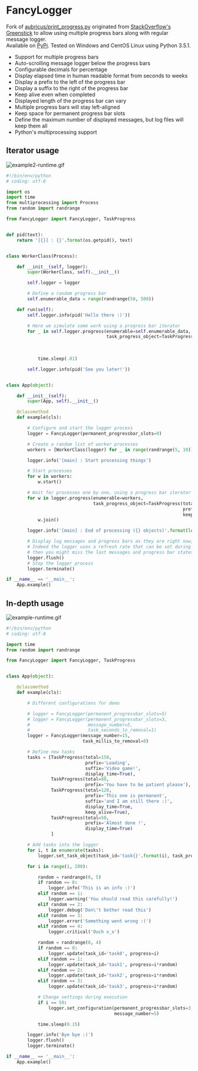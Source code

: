 # FancyLogger
Fork of [aubricus/print_progress.py](https://gist.github.com/aubricus/f91fb55dc6ba5557fbab06119420dd6a) originated from [StackOverflow's Greenstick](http://stackoverflow.com/a/34325723) to allow using multiple progress bars along with regular message logger.  
Available on [PyPi](https://pypi.python.org/pypi/FancyLogger).
Tested on Windows and CentOS Linux using Python 3.5.1.
  
  
 * Support for multiple progress bars  
 * Auto-scrolling message logger below the progress bars  
 * Configurable decimals for percentage  
 * Display elapsed time in human readable format from seconds to weeks  
 * Display a prefix to the left of the progress bar  
 * Display a suffix to the right of the progress bar  
 * Keep alive even when completed  
 * Displayed length of the progress bar can vary  
 * Multiple progress bars will stay left-aligned  
 * Keep space for permanent progress bar slots  
 * Define the maximum number of displayed messages, but log files will keep them all  
 * Python's multiprocessing support
  
 ## Iterator usage
 ![example2-runtime.gif](https://github.com/peepall/FancyLogger/blob/master/examples/example2-runtime.gif)
  
```python
#!/bin/env/python
# coding: utf-8

import os
import time
from multiprocessing import Process
from random import randrange

from FancyLogger import FancyLogger, TaskProgress


def pid(text):
    return '[{}] : {}'.format(os.getpid(), text)


class WorkerClass(Process):

    def __init__(self, logger):
        super(WorkerClass, self).__init__()

        self.logger = logger

        # Define a random progress bar
        self.enumerable_data = range(randrange(50, 500))

    def run(self):
        self.logger.info(pid('Hello there :)'))

        # Here we simulate some work using a progress bar iterator
        for _ in self.logger.progress(enumerable=self.enumerable_data,
                                      task_progress_object=TaskProgress(total=None,  # Total is computed by iterator
                                                                        prefix=pid('Progress'),
                                                                        keep_alive=False,
                                                                        display_time=True)):
            time.sleep(.01)

        self.logger.info(pid('See you later!'))


class App(object):

    def __init__(self):
        super(App, self).__init__()

    @classmethod
    def example(cls):

        # Configure and start the logger process
        logger = FancyLogger(permanent_progressbar_slots=9)

        # Create a random list of worker processes
        workers = [WorkerClass(logger) for _ in range(randrange(5, 10))]

        logger.info('[main] : Start processing things')

        # Start processes
        for w in workers:
            w.start()

        # Wait for processes one by one, using a progress bar iterator for the main thread
        for w in logger.progress(enumerable=workers,
                                 task_progress_object=TaskProgress(total=None,  # Total is computed by iterator
                                                                   prefix='Main task',
                                                                   keep_alive=True)):
            w.join()

        logger.info('[main] : End of processing ({} objects)'.format(len(workers)))

        # Display log messages and progress bars as they are right now, to see their last state before exiting
        # Indeed the logger uses a refresh rate that can be set during initialization. If you do not call flush method
        # then you might miss the last messages and progress bar states that have not been displayed yet
        logger.flush()
        # Stop the logger process
        logger.terminate()

if __name__ == '__main__':
    App.example()
```  
  
## In-depth usage
![example-runtime.gif](https://github.com/peepall/FancyLogger/blob/master/examples/example-runtime.gif)
  
```python
#!/bin/env/python
# coding: utf-8

import time
from random import randrange

from FancyLogger import FancyLogger, TaskProgress


class App(object):

    @classmethod
    def example(cls):

        # Different configurations for demo

        # logger = FancyLogger(permanent_progressbar_slots=5)
        # logger = FancyLogger(permanent_progressbar_slots=3,
        #                      message_number=5,
        #                      task_seconds_to_removal=1)
        logger = FancyLogger(message_number=15,
                             task_millis_to_removal=0)

        # Define new tasks
        tasks = [TaskProgress(total=150,
                              prefix='Loading',
                              suffix='Video game!',
                              display_time=True),
                 TaskProgress(total=80,
                              prefix='You have to be patient please'),
                 TaskProgress(total=120,
                              prefix='This one is permanent',
                              suffix='and I am still there :)',
                              display_time=True,
                              keep_alive=True),
                 TaskProgress(total=50,
                              prefix='Almost done !',
                              display_time=True)
                 ]

        # Add tasks into the logger
        for i, t in enumerate(tasks):
            logger.set_task_object(task_id='task{}'.format(i), task_progress_object=t)

        for i in range(1, 200):

            random = randrange(0, 5)
            if random == 0:
                logger.info('This is an info :)')
            elif random == 1:
                logger.warning('You should read this carefully!')
            elif random == 2:
                logger.debug('Don\'t bother read this')
            elif random == 3:
                logger.error('Something went wrong :(')
            elif random == 4:
                logger.critical('Ouch x_x')

            random = randrange(0, 4)
            if random == 0:
                logger.update(task_id='task0', progress=i)
            elif random == 1:
                logger.update(task_id='task1', progress=i*random)
            elif random == 2:
                logger.update(task_id='task2', progress=i*random)
            elif random == 3:
                logger.update(task_id='task3', progress=i*random)

            # Change settings during execution
            if i == 50:
                logger.set_configuration(permanent_progressbar_slots=3,
                                         message_number=5)

            time.sleep(0.15)

        logger.info('Bye bye :)')
        logger.flush()
        logger.terminate()

if __name__ == '__main__':
    App.example()
```
